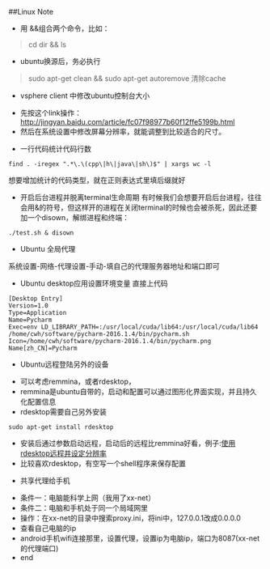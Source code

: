 ##Linux Note

* 用 &&组合两个命令，比如：

 > cd dir && ls

* ubuntu换源后，务必执行
> sudo apt-get clean && sudo apt-get autoremove
清除cache

 * vsphere client 中修改ubuntu控制台大小
 - 先按这个link操作：http://jingyan.baidu.com/article/fc07f98977b60f12ffe5199b.html
 - 然后在系统设置中修改屏幕分辨率，就能调整到比较适合的尺寸。
 
* 一行代码统计代码行数
```shell
find . -iregex ".*\.\(cpp\|h\|java\|sh\)$" | xargs wc -l 
```
想要增加统计的代码类型，就在正则表达式里填后缀就好

* 开启后台进程并脱离terminal生命周期
有时候我们会想要开启后台进程，往往会用&的符号，但这样开的进程在关闭terminal的时候也会被杀死，因此还要加一个disown，解绑进程和终端：
```shell
./test.sh & disown
```

* Ubuntu 全局代理

系统设置-网络-代理设置-手动-填自己的代理服务器地址和端口即可

* Ubuntu desktop应用设置环境变量
直接上代码

```
[Desktop Entry]
Version=1.0
Type=Application
Name=Pycharm
Exec=env LD_LIBRARY_PATH=:/usr/local/cuda/lib64:/usr/local/cuda/lib64 /home/cwh/software/pycharm-2016.1.4/bin/pycharm.sh
Icon=/home/cwh/software/pycharm-2016.1.4/bin/pycharm.png
Name[zh_CN]=Pycharm
```

* Ubuntu远程登陆另外的设备

- 可以考虑remmina，或者rdesktop，
- remmina是ubuntu自带的，启动和配置可以通过图形化界面实现，并且持久化配置信息
- rdesktop需要自己另外安装
```
sudo apt-get install rdesktop
```
- 安装后通过参数启动远程，启动后的远程比remmina好看，例子:[使用rdesktop远程并设定分辨率](http://blog.sina.com.cn/s/blog_408184cf01010qpw.html)
- 比较喜欢rdesktop，有空写一个shell程序来保存配置

* 共享代理给手机
- 条件一：电脑能科学上网（我用了xx-net）
- 条件二：电脑和手机处于同一个局域网里
- 操作：在xx-net的目录中搜索proxy.ini，将ini中，127.0.0.1改成0.0.0.0
- 查看自己电脑的ip
- android手机wifi连接那里，设置代理，设置ip为电脑ip，端口为8087(xx-net的代理端口)
- end
